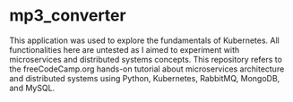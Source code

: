 # mp3_converter
This application was used to explore the fundamentals of Kubernetes. All functionalities here are untested as I aimed to experiment with microservices and distributed systems concepts.
This repository refers to the freeCodeCamp.org hands-on tutorial about microservices architecture and distributed systems using Python, Kubernetes, RabbitMQ, MongoDB, and MySQL.
